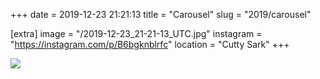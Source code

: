 +++
date = 2019-12-23 21:21:13
title = "Carousel"
slug = "2019/carousel"

[extra]
image = "/2019-12-23_21-21-13_UTC.jpg"
instagram = "https://instagram.com/p/B6bgknblrfc"
location = "Cutty Sark"
+++

<img src="/2019-12-23_21-21-13_UTC.jpg" />
